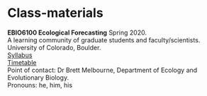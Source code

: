 # Class-materials
**EBIO6100 Ecological Forecasting** Spring 2020.\
A learning community of graduate students and faculty/scientists.\
University of Colorado, Boulder.\
[Syllabus](https://github.com/EBIO6100Spring2020/Class-materials/blob/master/00_syllabus.md)\
[Timetable](https://github.com/EBIO6100Spring2020/Class-materials/blob/master/00_timetable.md)\
Point of contact: Dr Brett Melbourne, Department of Ecology and Evolutionary Biology.\
Pronouns: he, him, his

